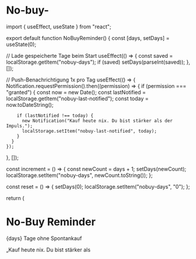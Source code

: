 # No-buy-
import { useEffect, useState } from "react";

export default function NoBuyReminder() {
  const [days, setDays] = useState(0);

  // Lade gespeicherte Tage beim Start
  useEffect(() => {
    const saved = localStorage.getItem("nobuy-days");
    if (saved) setDays(parseInt(saved));
  }, []);

  // Push-Benachrichtigung 1x pro Tag
  useEffect(() => {
    Notification.requestPermission().then((permission) => {
      if (permission === "granted") {
        const now = new Date();
        const lastNotified = localStorage.getItem("nobuy-last-notified");
        const today = now.toDateString();

        if (lastNotified !== today) {
          new Notification("Kauf heute nix. Du bist stärker als der Impuls.");
          localStorage.setItem("nobuy-last-notified", today);
        }
      }
    });
  }, []);

  const increment = () => {
    const newCount = days + 1;
    setDays(newCount);
    localStorage.setItem("nobuy-days", newCount.toString());
  };

  const reset = () => {
    setDays(0);
    localStorage.setItem("nobuy-days", "0");
  };

  return (
    <div className="flex flex-col items-center justify-center h-screen p-6 text-center">
      <h1 className="text-3xl font-bold mb-4">No-Buy Reminder</h1>
      <p className="text-xl mb-2">{days} Tage ohne Spontankauf</p>
      <p className="italic mb-6">„Kauf heute nix. Du bist stärker als
